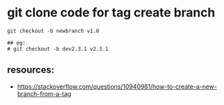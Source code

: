 # git clone code for tag create branch

```shell
git checkout -b newbranch v1.0

## eg:
# git checkout -b dev2.3.1 v2.3.1
```

## resources:
+ https://stackoverflow.com/questions/10940981/how-to-create-a-new-branch-from-a-tag